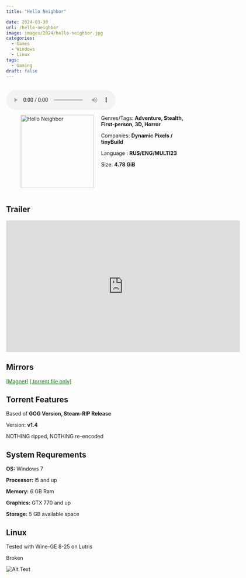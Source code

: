 ```yaml
---
title: "Hello Neighbor"

date: 2024-03-30
url: /hello-neighbor
image: images/2024/hello-neighbor.jpg
categories:
  - Games
  - Windows
  - Linux
tags:
  - Gaming
draft: false
---
```

##
<style>
  body.dark-mode,
  body.dark-mode main * {
    background: url('/images/2024/hello-neighbor.webp') center center fixed no-repeat;
    background-size: 100% 100%;
    background-size: cover;
    color: #f5f5f5;
  }
</style>
<script>
    document.addEventListener('DOMContentLoaded', function () {
        var body = document.body;
        var switcher = document.querySelector('.js-toggle');
                body.classList.add('dark-mode');
                // Save user preference in storage
                localStorage.setItem('darkMode', 'true');
            
        });
</script>

<audio controls autoplay>
  <source src="/audio/hello-neighbor.mp3" type="audio/mp3">
  Your browser does not support the audio tag.
</audio>


<figure style="float: left; margin-right: 20px;">
  <img src="/images/2024/hello-neighbor.jpg" alt="Hello Neighbor" style="width: 200px;">
</figure>

Genres/Tags: **Adventure, Stealth, First-person, 3D, Horror**

Companies: **Dynamic Pixels / tinyBuild**

Language : **RUS/ENG/MULTI23**

Size: **4.78 GiB**
# ⠀

## Trailer
<iframe width="640" height="360" src="https://www.youtube.com/embed/eut-ehTyUJs" title="Hello Neighbor - Announcement Trailer" frameborder="0" allow="accelerometer; autoplay; clipboard-write; encrypted-media; gyroscope; picture-in-picture; web-share" allowfullscreen></iframe>

## Mirrors
<a href="magnet:?xt=urn:btih:FQ6BZ327D2ASRGMH4WRSFLMWONK7MYAW&dn=Hello%20Neighbor" style="color: green;">[Magnet]</a>
<a href="https://www.dropbox.com/scl/fi/yg678lve8cca0xb63ghzn/Hello-Neighbor.torrent?rlkey=pkl8nopjeul5l06x7eljsiwyz&st=fjt2gl05&dl=1" style="color: green;">[.torrent file only]</a>
## Torrent Features
Based of **GOG Version, Steam-RIP Release**

Version: **v1.4**

NOTHING ripped, NOTHING re-encoded

## System Requrements
**OS:** Windows 7

**Processor:** i5 and up

**Memory:** 6 GB Ram

**Graphics:** GTX 770 and up

**Storage:** 5 GB available space

## Linux

Tested with Wine-GE 8-25 on Lutris

Broken

![Alt Text](/images/2024/broken.png)
